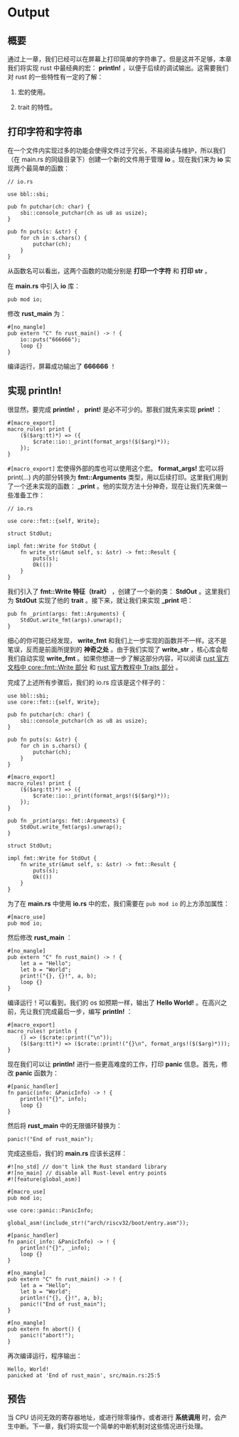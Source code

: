 # Output

## 概要

通过上一章，我们已经可以在屏幕上打印简单的字符串了。但是这并不足够，本章我们将实现 rust 中最经典的宏： **println!** ，以便于后续的调试输出。这需要我们对 rust 的一些特性有一定的了解：

1. 宏的使用。

2. trait 的特性。

## 打印字符和字符串

在一个文件内实现过多的功能会使得文件过于冗长，不易阅读与维护，所以我们（在 main.rs 的同级目录下）创建一个新的文件用于管理 **io** 。现在我们来为 **io** 实现两个最简单的函数：
```
// io.rs

use bbl::sbi;

pub fn putchar(ch: char) {
    sbi::console_putchar(ch as u8 as usize);
}

pub fn puts(s: &str) {
    for ch in s.chars() {
        putchar(ch);
    }
}
```

从函数名可以看出，这两个函数的功能分别是 **打印一个字符** 和 **打印 str** 。

在 **main.rs** 中引入 **io** 库：
```
pub mod io;
```

修改 **rust_main** 为：
```
#[no_mangle]
pub extern "C" fn rust_main() -> ! {
    io::puts("666666");
    loop {}
}
```

编译运行，屏幕成功输出了 **666666** ！

## 实现 println!

很显然，要完成 **println!** ， **print!** 是必不可少的。那我们就先来实现 **print!** ：
```
#[macro_export]
macro_rules! print {
    ($($arg:tt)*) => ({
        $crate::io::_print(format_args!($($arg)*));
    });
}
```

`#[macro_export]` 宏使得外部的库也可以使用这个宏。 **format_args!** 宏可以将 print(...) 内的部分转换为 **fmt::Arguments** 类型，用以后续打印。这里我们用到了一个还未实现的函数： **_print** 。他的实现方法十分神奇，现在让我们先来做一些准备工作：
```
// io.rs

use core::fmt::{self, Write};

struct StdOut;

impl fmt::Write for StdOut {
    fn write_str(&mut self, s: &str) -> fmt::Result {
        puts(s);
        Ok(())
    }
}
```

我们引入了 **fmt::Write 特征（trait）** ，创建了一个新的类： **StdOut** 。这里我们为 **StdOut** 实现了他的 **trait** 。接下来，就让我们来实现 **_print** 吧：
```
pub fn _print(args: fmt::Arguments) {
    StdOut.write_fmt(args).unwrap();
}
```

细心的你可能已经发现， **write_fmt** 和我们上一步实现的函数并不一样。这不是笔误，反而是前面所提到的 **神奇之处** 。由于我们实现了 **write_str** ，核心库会帮我们自动实现 **write_fmt** 。如果你想进一步了解这部分内容，可以阅读 [rust 官方文档中 core::fmt::Write 部分](https://doc.rust-lang.org/core/fmt/trait.Write.html) 和 [rust 官方教程中 Traits 部分](https://doc.rust-lang.org/book/ch10-02-traits.html) 。

完成了上述所有步骤后，我们的 io.rs 应该是这个样子的：
```
use bbl::sbi;
use core::fmt::{self, Write};

pub fn putchar(ch: char) {
    sbi::console_putchar(ch as u8 as usize);
}

pub fn puts(s: &str) {
    for ch in s.chars() {
        putchar(ch);
    }
}

#[macro_export]
macro_rules! print {
    ($($arg:tt)*) => ({
        $crate::io::_print(format_args!($($arg)*));
    });
}

pub fn _print(args: fmt::Arguments) {
    StdOut.write_fmt(args).unwrap();
}

struct StdOut;

impl fmt::Write for StdOut {
    fn write_str(&mut self, s: &str) -> fmt::Result {
        puts(s);
        Ok(())
    }
}
```

为了在 **main.rs** 中使用 **io.rs** 中的宏，我们需要在 `pub mod io` 的上方添加属性：
```
#[macro_use]
pub mod io;
```

然后修改 **rust_main** ：
```
#[no_mangle]
pub extern "C" fn rust_main() -> ! {
    let a = "Hello";
    let b = "World";
    print!("{}, {}!", a, b);
    loop {}
}
```

编译运行！可以看到，我们的 os 如预期一样，输出了 **Hello World!** 。在高兴之前，先让我们完成最后一步，编写 **println!** ：
```
#[macro_export]
macro_rules! println {
    () => ($crate::print!("\n"));
    ($($arg:tt)*) => ($crate::print!("{}\n", format_args!($($arg)*)));
}
```

现在我们可以让 **println!** 进行一些更高难度的工作，打印 **panic** 信息。首先，修改 **panic** 函数为：
```
#[panic_handler]
fn panic(info: &PanicInfo) -> ! {
    println!("{}", info);
    loop {}
}
```

然后将 **rust_main** 中的无限循环替换为：
```
panic!("End of rust_main");
```

完成这些后，我们的 **main.rs** 应该长这样：
```
#![no_std] // don't link the Rust standard library
#![no_main] // disable all Rust-level entry points
#![feature(global_asm)]

#[macro_use]
pub mod io;

use core::panic::PanicInfo;

global_asm!(include_str!("arch/riscv32/boot/entry.asm"));

#[panic_handler]
fn panic(_info: &PanicInfo) -> ! {
    println!("{}", _info);
    loop {}
}

#[no_mangle]
pub extern "C" fn rust_main() -> ! {
    let a = "Hello";
    let b = "World";
    println!("{}, {}!", a, b);
    panic!("End of rust_main");
}

#[no_mangle]
pub extern fn abort() {
    panic!("abort!");
}
```

再次编译运行，程序输出：
```
Hello, World!
panicked at 'End of rust_main', src/main.rs:25:5
```

## 预告

当 CPU 访问无效的寄存器地址，或进行除零操作，或者进行 **系统调用** 时，会产生中断。下一章，我们将实现一个简单的中断机制对这些情况进行处理。